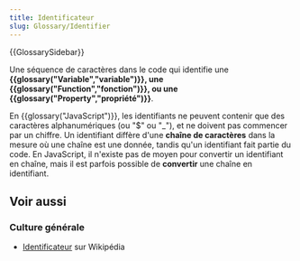 ```yaml
---
title: Identificateur
slug: Glossary/Identifier
---
```


{{GlossarySidebar}}

Une séquence de caractères dans le code qui identifie une **{{glossary("Variable","variable")}}, une {{glossary("Function","fonction")}}, ou une {{glossary("Property","propriété")}}**.

En {{glossary("JavaScript")}}, les identifiants ne peuvent contenir que des caractères alphanumériques (ou "$" ou "\_"), et ne doivent pas commencer par un chiffre. Un identifiant diffère d'une **chaîne de caractères** dans la mesure où une chaîne est une donnée, tandis qu'un identifiant fait partie du code. En JavaScript, il n'existe pas de moyen pour convertir un identifiant en chaîne, mais il est parfois possible de **convertir** une chaîne en identifiant.

## Voir aussi

### Culture générale

- [Identificateur](https://fr.wikipedia.org/wiki/Identificateur) sur Wikipédia
